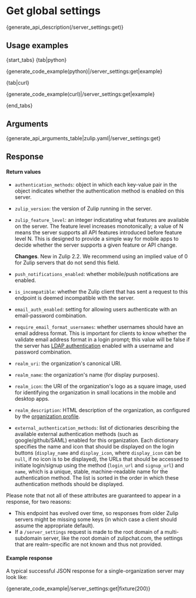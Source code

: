 # Get global settings

{generate_api_description(/server_settings:get)}

## Usage examples

{start_tabs}
{tab|python}

{generate_code_example(python)|/server_settings:get|example}

{tab|curl}

{generate_code_example(curl)|/server_settings:get|example}

{end_tabs}

## Arguments

{generate_api_arguments_table|zulip.yaml|/server_settings:get}

## Response

#### Return values

* `authentication_methods`: object in which each key-value pair in the object
  indicates whether the authentication method is enabled on this server.
* `zulip_version`: the version of Zulip running in the server.
* `zulip_feature_level`: an integer indicatating what features are
    available on the server. The feature level increases monotonically;
    a value of N means the server supports all API features introduced
    before feature level N.  This is designed to provide a simple way
    for mobile apps to decide whether the server supports a given
    feature or API change.

    **Changes**.  New in Zulip 2.2.  We recommend using an implied value
    of 0 for Zulip servers that do not send this field.

* `push_notifications_enabled`: whether mobile/push notifications are enabled.
* `is_incompatible`: whether the Zulip client that has sent a request to
  this endpoint is deemed incompatible with the server.
* `email_auth_enabled`: setting for allowing users authenticate with an
  email-password combination.
* `require_email_format_usernames`: whether usernames should have an
  email address format. This is important for clients to know whether
  the validate email address format in a login prompt; this value will
  be false if the server has
  [LDAP authentication][ldap-auth]
  enabled with a username and password combination.
* `realm_uri`: the organization's canonical URI.
* `realm_name`: the organization's name (for display purposes).
* `realm_icon`: the URI of the organization's logo as a square image,
  used for identifying the organization in small locations in the
  mobile and desktop apps.
* `realm_description`: HTML description of the organization, as configured by
  the [organization profile](/help/create-your-organization-profile).
* `external_authentication_methods`: list of dictionaries describing
  the available external authentication methods (such as
  google/github/SAML) enabled for this organization. Each dictionary
  specifies the name and icon that should be displayed on the login
  buttons (`display_name` and `display_icon`, where `display_icon` can
  be `null`, if no icon is to be displayed), the URLs that
  should be accessed to initiate login/signup using the method
  (`login_url` and `signup_url`) and `name`, which is a unique,
  stable, machine-readable name for the authentication method.  The
  list is sorted in the order in which these authentication methods
  should be displayed.

[ldap-auth]: https://zulip.readthedocs.io/en/latest/production/authentication-methods.html#ldap-including-active-directory

Please note that not all of these attributes are guaranteed to appear in a
response, for two reasons:

* This endpoint has evolved over time, so responses from older Zulip servers
  might be missing some keys (in which case a client should assume the
  appropriate default).
* If a `/server_settings` request is made to the root domain of a
  multi-subdomain server, like the root domain of zulipchat.com, the settings
  that are realm-specific are not known and thus not provided.

#### Example response

A typical successful JSON response for a single-organization server may look like:

{generate_code_example|/server_settings:get|fixture(200)}
